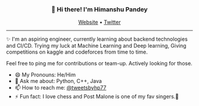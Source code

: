 <h3 align="center">👋 Hi there! I'm Himanshu Pandey</h3>
<p align="center">
  <a href="https://hp77-creator.github.io/">Website</a> •
  <a href="https://twitter.com/tweetsbyhp77">Twitter</a>
</p>

---
✨ I'm an aspiring engineer, currently learning about backend technologies and CI/CD. Trying my luck at Machine Learning and Deep learning, Giving competitions on kaggle and codeforces from time to time. 

Feel free to ping me for contributions or team-up. Actively looking for those.


- 😄 My Pronouns: He/Him   
- 💬 Ask me about: Python, C++, Java 
- 📫 How to reach me: [@tweetsbyhp77](https://twitter.com/tweetsbyhp77)
- ⚡ Fun fact: I love chess and Post Malone is one of my fav singers.💙

<!--
**lauragift21/lauragift21** is a ✨ _special_ ✨ repository because its `README.md` (this file) appears on your GitHub profile.

Here are some ideas to get you started:

- 🔭 I’m currently working on ...
- 🌱 I’m currently learning ...
- 👯 I’m looking to collaborate on ...
- 🤔 I’m looking for help with ...
- 💬 Ask me about ...
- 📫 How to reach me: ...
- 😄 Pronouns: ...
- ⚡ Fun fact: ...
-->

